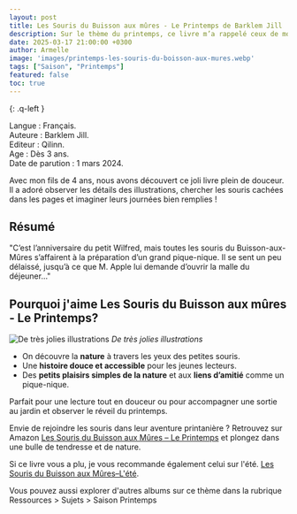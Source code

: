 ```yaml
---
layout: post
title: Les Souris du Buisson aux mûres - Le Printemps de Barklem Jill 
description: Sur le thème du printemps, ce livre m’a rappelé ceux de mon enfance avec ses illustrations à l’aquarelle, pleines de douceur. Son histoire est accessible aux tout-petits sans être simpliste, ce qui en fait une belle lecture à partager.
date: 2025-03-17 21:00:00 +0300
author: Armelle
image: 'images/printemps-les-souris-du-boisson-aux-mures.webp'
tags: ["Saison", "Printemps"]
featured: false
toc: true
---
```


{: .q-left }

Langue : Français.    
Auteure : Barklem Jill.        
Editeur : Qilinn.     
Age : Dès 3 ans.  
Date de parution : 1 mars 2024.

Avec mon fils de 4 ans, nous avons découvert ce joli livre plein de douceur. Il a adoré observer les détails des illustrations, chercher les souris cachées dans les pages et imaginer leurs journées bien remplies !

## Résumé

"C’est l’anniversaire du petit Wilfred, mais toutes les souris du Buisson-aux-Mûres s’affairent à la préparation d’un grand pique-nique. Il se sent un peu délaissé, jusqu’à ce que M. Apple lui demande d’ouvrir la malle du déjeuner…"

## Pourquoi j'aime Les Souris du Buisson aux mûres - Le Printemps?

![De très jolies illustrations]({{site.baseurl}}/images/printemps-souris-int.jpg)
*De très jolies illustrations*

- On découvre la **nature** à travers les yeux des petites souris.
- Une **histoire douce et accessible** pour les jeunes lecteurs.
- Des **petits plaisirs simples de la nature** et aux **liens d’amitié** comme un pique-nique.

Parfait pour une lecture tout en douceur ou pour accompagner une sortie au jardin et observer le réveil du printemps.

Envie de rejoindre les souris dans leur aventure printanière ? Retrouvez sur Amazon [Les Souris du Buisson aux Mûres – Le Printemps](https://amzn.to/4kLr181) et plongez dans une bulle de tendresse et de nature.

 Si ce livre vous a plu, je vous recommande également celui sur l'été. [Les Souris du Buisson aux Mûres–L'été](https://ludichou.com/les-souris-du-buisson-aux-mures-ete).

Vous pouvez aussi explorer d'autres albums sur ce thème dans la rubrique Ressources > Sujets > Saison Printemps

